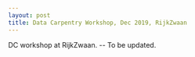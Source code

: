 ```yaml
---
layout: post
title: Data Carpentry Workshop, Dec 2019, RijkZwaan
---
```

DC workshop at RijkZwaan. -- To be updated.
